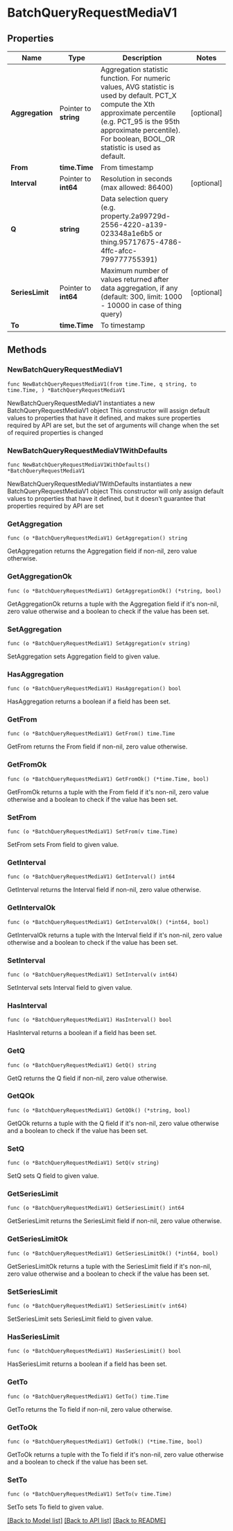 # BatchQueryRequestMediaV1

## Properties

Name | Type | Description | Notes
------------ | ------------- | ------------- | -------------
**Aggregation** | Pointer to **string** | Aggregation statistic function. For numeric values, AVG statistic is used by default. PCT_X compute the Xth approximate percentile (e.g. PCT_95 is the 95th approximate percentile). For boolean, BOOL_OR statistic is used as default. | [optional] 
**From** | **time.Time** | From timestamp | 
**Interval** | Pointer to **int64** | Resolution in seconds (max allowed: 86400) | [optional] 
**Q** | **string** | Data selection query (e.g. property.2a99729d-2556-4220-a139-023348a1e6b5 or thing.95717675-4786-4ffc-afcc-799777755391) | 
**SeriesLimit** | Pointer to **int64** | Maximum number of values returned after data aggregation, if any (default: 300, limit: 1000 - 10000 in case of thing query) | [optional] 
**To** | **time.Time** | To timestamp | 

## Methods

### NewBatchQueryRequestMediaV1

`func NewBatchQueryRequestMediaV1(from time.Time, q string, to time.Time, ) *BatchQueryRequestMediaV1`

NewBatchQueryRequestMediaV1 instantiates a new BatchQueryRequestMediaV1 object
This constructor will assign default values to properties that have it defined,
and makes sure properties required by API are set, but the set of arguments
will change when the set of required properties is changed

### NewBatchQueryRequestMediaV1WithDefaults

`func NewBatchQueryRequestMediaV1WithDefaults() *BatchQueryRequestMediaV1`

NewBatchQueryRequestMediaV1WithDefaults instantiates a new BatchQueryRequestMediaV1 object
This constructor will only assign default values to properties that have it defined,
but it doesn't guarantee that properties required by API are set

### GetAggregation

`func (o *BatchQueryRequestMediaV1) GetAggregation() string`

GetAggregation returns the Aggregation field if non-nil, zero value otherwise.

### GetAggregationOk

`func (o *BatchQueryRequestMediaV1) GetAggregationOk() (*string, bool)`

GetAggregationOk returns a tuple with the Aggregation field if it's non-nil, zero value otherwise
and a boolean to check if the value has been set.

### SetAggregation

`func (o *BatchQueryRequestMediaV1) SetAggregation(v string)`

SetAggregation sets Aggregation field to given value.

### HasAggregation

`func (o *BatchQueryRequestMediaV1) HasAggregation() bool`

HasAggregation returns a boolean if a field has been set.

### GetFrom

`func (o *BatchQueryRequestMediaV1) GetFrom() time.Time`

GetFrom returns the From field if non-nil, zero value otherwise.

### GetFromOk

`func (o *BatchQueryRequestMediaV1) GetFromOk() (*time.Time, bool)`

GetFromOk returns a tuple with the From field if it's non-nil, zero value otherwise
and a boolean to check if the value has been set.

### SetFrom

`func (o *BatchQueryRequestMediaV1) SetFrom(v time.Time)`

SetFrom sets From field to given value.


### GetInterval

`func (o *BatchQueryRequestMediaV1) GetInterval() int64`

GetInterval returns the Interval field if non-nil, zero value otherwise.

### GetIntervalOk

`func (o *BatchQueryRequestMediaV1) GetIntervalOk() (*int64, bool)`

GetIntervalOk returns a tuple with the Interval field if it's non-nil, zero value otherwise
and a boolean to check if the value has been set.

### SetInterval

`func (o *BatchQueryRequestMediaV1) SetInterval(v int64)`

SetInterval sets Interval field to given value.

### HasInterval

`func (o *BatchQueryRequestMediaV1) HasInterval() bool`

HasInterval returns a boolean if a field has been set.

### GetQ

`func (o *BatchQueryRequestMediaV1) GetQ() string`

GetQ returns the Q field if non-nil, zero value otherwise.

### GetQOk

`func (o *BatchQueryRequestMediaV1) GetQOk() (*string, bool)`

GetQOk returns a tuple with the Q field if it's non-nil, zero value otherwise
and a boolean to check if the value has been set.

### SetQ

`func (o *BatchQueryRequestMediaV1) SetQ(v string)`

SetQ sets Q field to given value.


### GetSeriesLimit

`func (o *BatchQueryRequestMediaV1) GetSeriesLimit() int64`

GetSeriesLimit returns the SeriesLimit field if non-nil, zero value otherwise.

### GetSeriesLimitOk

`func (o *BatchQueryRequestMediaV1) GetSeriesLimitOk() (*int64, bool)`

GetSeriesLimitOk returns a tuple with the SeriesLimit field if it's non-nil, zero value otherwise
and a boolean to check if the value has been set.

### SetSeriesLimit

`func (o *BatchQueryRequestMediaV1) SetSeriesLimit(v int64)`

SetSeriesLimit sets SeriesLimit field to given value.

### HasSeriesLimit

`func (o *BatchQueryRequestMediaV1) HasSeriesLimit() bool`

HasSeriesLimit returns a boolean if a field has been set.

### GetTo

`func (o *BatchQueryRequestMediaV1) GetTo() time.Time`

GetTo returns the To field if non-nil, zero value otherwise.

### GetToOk

`func (o *BatchQueryRequestMediaV1) GetToOk() (*time.Time, bool)`

GetToOk returns a tuple with the To field if it's non-nil, zero value otherwise
and a boolean to check if the value has been set.

### SetTo

`func (o *BatchQueryRequestMediaV1) SetTo(v time.Time)`

SetTo sets To field to given value.



[[Back to Model list]](../README.md#documentation-for-models) [[Back to API list]](../README.md#documentation-for-api-endpoints) [[Back to README]](../README.md)


